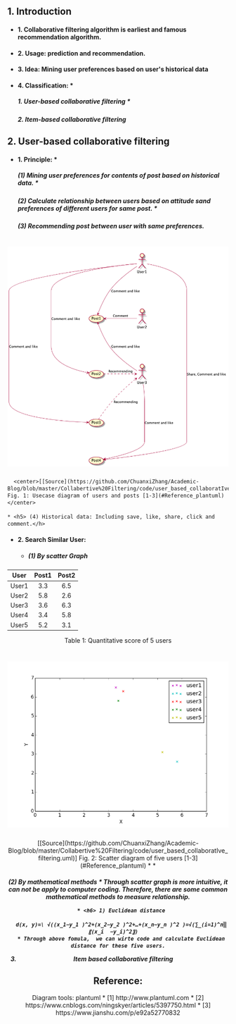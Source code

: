 ## 1. Introduction
  * <h4> 1. Collaborative filtering algorithm is earliest and famous recommendation algorithm.
  * <h4> 2. Usage: prediction and recommendation.
  * <h4> 3. Idea: Mining user preferences based on user's historical data
  * <h4> 4. Classification:
    * <h5> 1. User-based collaborative filtering
    * <h5> 2. Item-based collaborative filtering

## 2. User-based collaborative filtering
  * <h4> 1. Principle:
    * <h5> (1) Mining user preferences for contents of post based on historical data.
    * <h5> (2) Calculate relationship between users based on attitude sand preferences of different users for same post.
    * <h5> (3) Recommending post between user with same preferences.</h5>
# ![fig1](https://github.com/ChuanxiZhang/Academic-Blog/blob/master/Collabertive%20Filtering/diagram/user_based_collaboratIve_filtering.png?raw=true)
      <center>[[Source](https://github.com/ChuanxiZhang/Academic-Blog/blob/master/Collabertive%20Filtering/code/user_based_collaboratIve_filtering.uml)] Fig. 1: Usecase diagram of users and posts [1-3](#Reference_plantuml)</center>

    * <h5> (4) Historical data: Including save, like, share, click and comment.</h>

  * <h4> 2. Search Similar User:

    * <h5> (1) By scatter Graph

<center>

| User  | Post1 | Post2 |
|:---:|:---:|:---:|
| User1 | 3.3   | 6.5   |
| User2 | 5.8   | 2.6   |
| User3 | 3.6   | 6.3   |
| User4 | 3.4   | 5.8   |
| User5 | 5.2   | 3.1   |
Table 1: Quantitative score of 5 users</center>
# ![fig2](https://github.com/ChuanxiZhang/Academic-Blog/blob/master/Collabertive%20Filtering/diagram/scatter_plot.png?raw=true)
  <center>[[Source](https://github.com/ChuanxiZhang/Academic-Blog/blob/master/Collabertive%20Filtering/code/user_based_collaboratIve_filtering.uml)] Fig. 2: Scatter diagram of five users [1-3](#Reference_plantuml)
*
    * <h5> (2) By mathematical methods
      * Through scatter graph is more intuitive, it can not be apply to computer coding. Therefore, there are some common mathematical methods to measure relationship.

      * <h6> 1) Euclidean distance

      d(x, y)=\ √((x_1−y_1 )^2+(x_2−y_2 )^2+…+(x_n−y_n )^2 )=√(∑_(i=1)^n▒〖(x_i  −y_i)^2〗)   
      * Through above fomula,  we can wirte code and calculate Euclidean distance for these five users.
3. Item based collaborative filtering


## Reference:
<div id = "Reference_plantuml"></div>
Diagram tools: plantuml
  * [1] http://www.plantuml.com
  * [2] https://www.cnblogs.com/ningskyer/articles/5397750.html
  * [3] https://www.jianshu.com/p/e92a52770832
